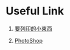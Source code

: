 # Useful Link
1. [要列印的小東西](https://drive.google.com/drive/u/1/folders/1aCkS2f17k_BgT7cNl0hqClTVQfCZwaeV)

2. [PhotoShop](https://drive.google.com/file/d/1B469taas3KJsumnWtWzE-kXyCEc6OIXr/view?usp=sharing)
